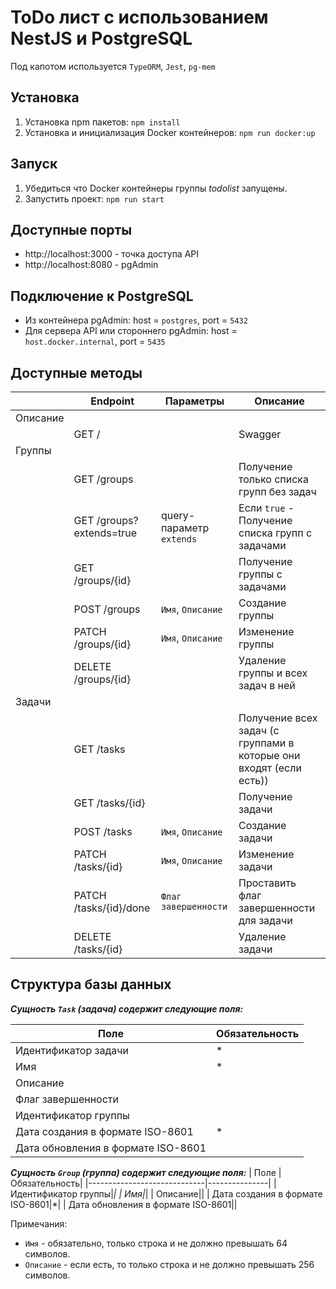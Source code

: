 # ToDo лист с использованием NestJS и PostgreSQL

Под капотом используется `TypeORM`, `Jest`, `pg-mem`

## Установка

1. Установка npm пакетов:   `npm install`
1. Установка и инициализация Docker контейнеров:   `npm run docker:up`



## Запуск

1. Убедиться что Docker контейнеры группы *todolist* запущены.
1. Запустить проект:   `npm run start`

## Доступные порты

- http://localhost:3000 - точка доступа API
- http://localhost:8080 - pgAdmin

## Подключение к PostgreSQL

- Из контейнера pgAdmin: host = `postgres`, port = `5432`
- Для сервера API или cтороннего pgAdmin: host = `host.docker.internal`, port = `5435`

## Доступные методы

|   | Endpoint                    |Параметры| Описание|
|---|-----------------------------|---------|----------|
|Описание|||
|| GET / ||Swagger|
|Группы|||
|| GET /groups||Получение только списка групп без задач|
|| GET /groups?extends=true|query-параметр `extends`|Если `true` - Получение списка групп с задачами|
|| GET /groups/{id}||Получение группы с задачами|
|| POST /groups|`Имя`, `Описание`|Создание группы||
|| PATCH /groups/{id}|`Имя`, `Описание`|Изменение группы|
|| DELETE /groups/{id}||Удаление группы и всех задач в ней|
|Задачи|||
|| GET /tasks||Получение всех задач (с группами в которые они входят (если есть))|
|| GET /tasks/{id}||Получение задачи|
|| POST /tasks|`Имя`, `Описание`|Создание задачи|
|| PATCH /tasks/{id}|`Имя`, `Описание`|Изменение задачи|
|| PATCH /tasks/{id}/done|`Флаг завершенности`|Проставить флаг завершенности для задачи|
|| DELETE /tasks/{id}||Удаление задачи|

## Структура базы данных

***Сущность `Task` (задача) содержит следующие поля:***

| Поле                        | Обязательность|
|-----------------------------|---------------|
| Идентификатор задачи|*|
| Имя|*|
| Описание||
| Флаг завершенности||
| Идентификатор группы||
| Дата создания в формате ISO-8601|*|
| Дата обновления в формате ISO-8601||


***Сущность `Group` (группа) содержит следующие поля:***
| Поле                        | Обязательность|
|-----------------------------|---------------|
| Идентификатор группы|*|
| Имя|*|
| Описание||
| Дата создания в формате ISO-8601|*|
| Дата обновления в формате ISO-8601||

Примечания:
- `Имя` - обязательно, только строка и не должно превышать 64 символов. 
- `Описание` - если есть, то только строка и не должно превышать 256 символов.
